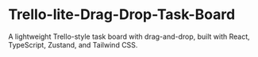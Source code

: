 # Trello-lite-Drag-Drop-Task-Board
A lightweight Trello-style task board with drag-and-drop, built with React, TypeScript, Zustand, and Tailwind CSS.
